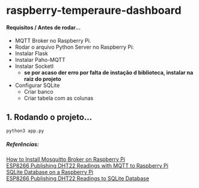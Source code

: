 # raspberry-temperaure-dashboard

#### Requisitos / Antes de rodar...
  * MQTT Broker no Raspberry Pi.
  * Rodar o arquivo Python Server no Raspberry Pi:
  * Instalar Flask
  * Instalar Paho-MQTT
  * Instalar SocketI
       * **se por acaso der erro por falta de instação d biblioteca, instalar na raiz do projeto**
* Configurar SQLite
  * Criar banco
  * Criar tabela com as colunas

## 1. Rodando o projeto...

``` pyhton
python3 app.py
```

##### Referências:

[How to Install Mosquitto Broker on Raspberry Pi](https://randomnerdtutorials.com/how-to-install-mosquitto-broker-on-raspberry-pi/)
<br>
[ESP8266 Publishing DHT22 Readings with MQTT to Raspberry Pi](https://randomnerdtutorials.com/esp8266-publishing-dht22-readings-with-mqtt-to-raspberry-pi/)
<br>
[SQLite Database on a Raspberry Pi](https://randomnerdtutorials.com/sqlite-database-on-a-raspberry-pi/)
<br>
[ESP8266 Publishing DHT22 Readings to SQLite Database](https://randomnerdtutorials.com/esp8266-publishing-dht22-readings-to-sqlite-database/)
